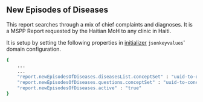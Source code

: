 ## New Episodes of Diseases
This report searches through a mix of chief complaints and diagnoses. It is a MSPP Report requested by the Haitian MoH to any clinic in Haiti.

It is setup by setting the following properties in [initializer](https://github.com/mekomsolutions/openmrs-module-initializer) `jsonkeyvalues`' domain configuration. 

```bash
{
    ...
    ...
    "report.newEpisodesOfDiseases.diseasesList.conceptSet" : "uuid-to-disease-list-concept-set",
    "report.newEpisodesOfDiseases.questions.conceptSet" : "uuid-to-concept-set-containing-questions",
    "report.newEpisodesOfDiseases.active" : "true"
}
```